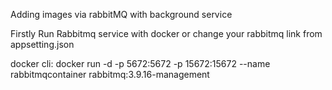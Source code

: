 Adding images via rabbitMQ with background service

Firstly Run Rabbitmq service with docker or change your rabbitmq link from appsetting.json


docker cli: 
docker run -d -p 5672:5672 -p 15672:15672 --name rabbitmqcontainer rabbitmq:3.9.16-management
